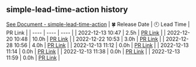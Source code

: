 ## simple-lead-time-action history
[See Document - simple-lead-time-action](https://github.com/marketplace/actions/simple-lead-time-action)
| :four_leaf_clover: Release Date | :clock10: Lead Time | PR Link |
| ---- | ---- | ---- |
| 2022-12-13 10:47 | 2.5h | [PR Link](https://github.com/d-kanai/simple-lead-time-action/pull/7) |
| 2022-12-20 10:48 | 10.0h | [PR Link](https://github.com/d-kanai/simple-lead-time-action/pull/7) |
| 2022-12-22 10:53 | 3.0h | [PR Link](https://github.com/d-kanai/simple-lead-time-action/pull/7) |
| 2022-12-28 10:56 | 4.0h | [PR Link](https://github.com/d-kanai/simple-lead-time-action/pull/8) |
| 2022-12-13 11:12 | 0.0h | [PR Link](https://github.com/d-kanai/simple-lead-time-action/pull/10) |
| 2022-12-13 11:14 | 0.0h | [PR Link](https://github.com/d-kanai/simple-lead-time-action/pull/11) |
| 2022-12-13 11:38 | 0.0h | [PR Link](https://github.com/d-kanai/simple-lead-time-action/pull/12) |
| 2022-12-13 11:59 | 0.0h | [PR Link](https://github.com/d-kanai/simple-lead-time-action/pull/13) |
